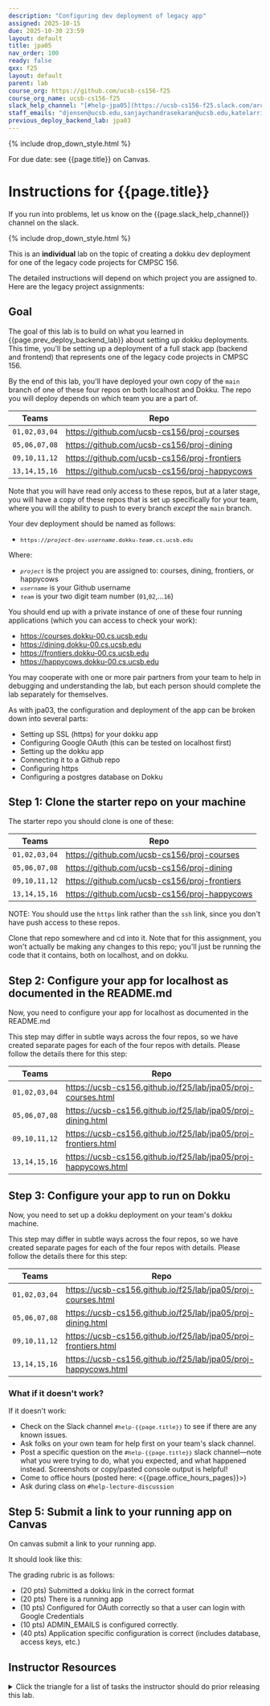 ```yaml
---
description: "Configuring dev deployment of legacy app"
assigned: 2025-10-15
due: 2025-10-30 23:59
layout: default
title: jpa05
nav_order: 100
ready: false
qxx: f25
layout: default
parent: lab
course_org: https://github.com/ucsb-cs156-f25
course_org_name: ucsb-cs156-f25
slack_help_channel: "[#help-jpa05](https://ucsb-cs156-f25.slack.com/archives/C09K987DZ08)"
staff_emails: "djensen@ucsb.edu,sanjaychandrasekaran@ucsb.edu,katelarrick@ucsb.edu,divyanipunj@ucsb.edu,samuelzhu@ucsb.edu,dgkirschbaum@ucsb.edu,phtcon@ucsb.edu"
previous_deploy_backend_lab: jpa03
---
```


<style>
  tt {white-space: pre; font-size: 80%;}
  code {white-space: pre}
  pre {white-space: pre}
</style>

{% include drop_down_style.html %}

For due date: see {{page.title}} on Canvas.

# Instructions for {{page.title}}

If you run into problems, let us know on the {{page.slack_help_channel}} channel on the slack.

{% include drop_down_style.html %}

This is an **individual** lab on the topic of creating a dokku dev deployment for one of the legacy code projects for CMPSC 156.

The detailed instructions will depend on which project you are assigned to.  Here are the legacy project assignments:

## Goal

The goal of this lab is to build on what you learned in {{page.prev_deploy_backend_lab}} about setting up
dokku deployments.  This time, you'll be setting up a deployment of a full stack app (backend and frontend) that represents one of the legacy code projects in CMPSC 156.

By the end of this lab, you'll have deployed your own copy of the `main` branch of one of these four repos on both localhost and Dokku.   The repo you will deploy
depends on which team you are a part of.

| Teams | Repo |
|-|-|
| `01,02,03,04` | <https://github.com/ucsb-cs156/proj-courses> |
| `05,06,07,08` | <https://github.com/ucsb-cs156/proj-dining> |
| `09,10,11,12` | <https://github.com/ucsb-cs156/proj-frontiers> |
| `13,14,15,16` | <https://github.com/ucsb-cs156/proj-happycows> |

Note that you will have read only access to these repos, but at a later stage, you will have a copy of these repos that is set up specifically for your team, where you will the ability to push to every branch *except* the `main` branch.

Your dev deployment should be named as follows:

* <tt>https://<i>project</i>-dev-<i>username</i>.dokku-<i>team</i>.cs.ucsb.edu</tt>

Where:
* <tt><i>project</i></tt> is the project you are assigned to: courses, dining, frontiers, or happycows
* <tt><i>username</i></tt> is your Github username
* <tt><i>team</i></tt> is your two digit team number (`01`,`02`,...`16`)

You should end up with a private instance of one of these four running applications (which you can access to check your work):
* <https://courses.dokku-00.cs.ucsb.edu>
* <https://dining.dokku-00.cs.ucsb.edu>
* <https://frontiers.dokku-00.cs.ucsb.edu>
* <https://happycows.dokku-00.cs.ucsb.edu>

You may cooperate with one or more pair partners from your team to help in debugging and understanding the lab, but each person should complete the lab separately for themselves.


As with jpa03, the configuration and deployment of the app can be broken down into several parts:
* Setting up SSL (https) for your dokku app
* Configuring Google OAuth (this can be tested on localhost first)
* Setting up the dokku app
* Connecting it to a Github repo
* Configuring https
* Configuring a postgres database on Dokku

## Step 1: Clone the starter repo on your machine

The starter repo you should clone is one of these:

| Teams | Repo |
|-|-|
| `01,02,03,04` | <https://github.com/ucsb-cs156/proj-courses> |
| `05,06,07,08` | <https://github.com/ucsb-cs156/proj-dining> |
| `09,10,11,12` | <https://github.com/ucsb-cs156/proj-frontiers> |
| `13,14,15,16` | <https://github.com/ucsb-cs156/proj-happycows> |

NOTE: You should use the `https` link rather than the `ssh` link, since you don't have push access to these repos.

Clone that repo somewhere and cd into it.  Note that for this assignment, you won't actually be making any changes to this repo; you'll just
be running the code that it contains, both on localhost, and on dokku.

## Step 2: Configure your app for localhost as documented in the README.md

Now, you need to configure your app for localhost as documented in the README.md

This step may differ in subtle ways across the four repos, so we have created separate pages for each of the four repos with details.  Please follow the details there for this step:


| Teams | Repo |
|-|-|
| `01,02,03,04` | <https://ucsb-cs156.github.io/f25/lab/jpa05/proj-courses.html> |
| `05,06,07,08` | <https://ucsb-cs156.github.io/f25/lab/jpa05/proj-dining.html> |
| `09,10,11,12` | <https://ucsb-cs156.github.io/f25/lab/jpa05/proj-frontiers.html> |
| `13,14,15,16` | <https://ucsb-cs156.github.io/f25/lab/jpa05/proj-happycows.html> |



## Step 3: Configure your app to run on Dokku

Now, you need to set up a dokku deployment on your team's dokku machine.

This step may differ in subtle ways across the four repos, so we have created separate pages for each of the four repos with details.  Please follow the details there for this step:

| Teams | Repo |
|-|-|
| `01,02,03,04` | <https://ucsb-cs156.github.io/f25/lab/jpa05/proj-courses.html> |
| `05,06,07,08` | <https://ucsb-cs156.github.io/f25/lab/jpa05/proj-dining.html> |
| `09,10,11,12` | <https://ucsb-cs156.github.io/f25/lab/jpa05/proj-frontiers.html> |
| `13,14,15,16` | <https://ucsb-cs156.github.io/f25/lab/jpa05/proj-happycows.html> |


### What if it doesn't work?

If it doesn't work:

* Check on the Slack channel <tt>#help-{{page.title}}</tt> to see if there are any known issues.
* Ask folks on your own team for help first on your team's slack channel.
* Post a specific question on the <tt>#help-{{page.title}}</tt> slack channel—note what you were trying to do, what you expected, and what happened instead.  Screenshots or copy/pasted console output is helpful!
* Come to office hours (posted here: <{{page.office_hours_pages}}>)
* Ask during class on `#help-lecture-discussion`

## Step 5: Submit a link to your running app on Canvas

On canvas submit a link to your running app.

It should look like this:

The grading rubric is as follows:

* (20 pts) Submitted a dokku link in the correct format
* (20 pts) There is a running app 
* (10 pts) Configured for OAuth correctly so that a user can login with Google Credentials
* (10 pts) ADMIN_EMAILS is configured correctly.
* (40 pts) Application specific configuration is correct (includes database, access keys, etc.)

  
## Instructor Resources

<details markdown="1">
<summary>
Click the triangle for a list of tasks the instructor should do prior releasing this lab.
</summary>

* Create a Canvas assignment for {{page.title}}
* Make sure the legacy code apps are all running in production.
* Proofread the instructions in this file, and request that the staff (TAs/LAs do also)
* Consider assigning at least one TA/LA (preferably the one with the least prior experience with the course) to complete the lab in it's entirety to debug the starter code and instructions

</details>
